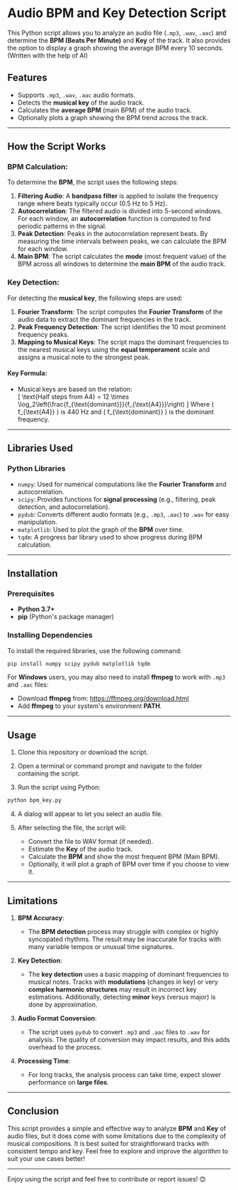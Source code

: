 # Audio BPM and Key Detection Script

This Python script allows you to analyze an audio file (`.mp3`, `.wav`, `.aac`) and determine the **BPM (Beats Per Minute)** and **Key** of the track. It also provides the option to display a graph showing the average BPM every 10 seconds. (Written with the help of AI)

## Features

- Supports `.mp3`, `.wav`, `.aac` audio formats.
- Detects the **musical key** of the audio track.
- Calculates the **average BPM** (main BPM) of the audio track.
- Optionally plots a graph showing the BPM trend across the track.
  
---

## How the Script Works

### BPM Calculation:

To determine the **BPM**, the script uses the following steps:
1. **Filtering Audio**: A **bandpass filter** is applied to isolate the frequency range where beats typically occur (0.5 Hz to 5 Hz).
2. **Autocorrelation**: The filtered audio is divided into 5-second windows. For each window, an **autocorrelation** function is computed to find periodic patterns in the signal.
3. **Peak Detection**: Peaks in the autocorrelation represent beats. By measuring the time intervals between peaks, we can calculate the BPM for each window.
4. **Main BPM**: The script calculates the **mode** (most frequent value) of the BPM across all windows to determine the **main BPM** of the audio track.

### Key Detection:

For detecting the **musical key**, the following steps are used:
1. **Fourier Transform**: The script computes the **Fourier Transform** of the audio data to extract the dominant frequencies in the track.
2. **Peak Frequency Detection**: The script identifies the 10 most prominent frequency peaks.
3. **Mapping to Musical Keys**: The script maps the dominant frequencies to the nearest musical keys using the **equal temperament** scale and assigns a musical note to the strongest peak.

#### Key Formula:
- Musical keys are based on the relation:  
  \[
  \text{Half steps from A4} = 12 \times \log_2\left(\frac{f_{\text{dominant}}}{f_{\text{A4}}}\right)
  \]
  Where \( f_{\text{A4}} \) is 440 Hz and \( f_{\text{dominant}} \) is the dominant frequency.

---

## Libraries Used

### Python Libraries

- `numpy`: Used for numerical computations like the **Fourier Transform** and autocorrelation.
- `scipy`: Provides functions for **signal processing** (e.g., filtering, peak detection, and autocorrelation).
- `pydub`: Converts different audio formats (e.g., `.mp3`, `.aac`) to `.wav` for easy manipulation.
- `matplotlib`: Used to plot the graph of the **BPM** over time.
- `tqdm`: A progress bar library used to show progress during BPM calculation.

---

## Installation

### Prerequisites

- **Python 3.7+**
- **pip** (Python's package manager)

### Installing Dependencies

To install the required libraries, use the following command:

```bash
pip install numpy scipy pydub matplotlib tqdm
```

For **Windows** users, you may also need to install **ffmpeg** to work with `.mp3` and `.aac` files:

- Download **ffmpeg** from: https://ffmpeg.org/download.html
- Add **ffmpeg** to your system's environment **PATH**.

---

## Usage

1. Clone this repository or download the script.
   
2. Open a terminal or command prompt and navigate to the folder containing the script.

3. Run the script using Python:

```bash
python bpm_key.py
```

4. A dialog will appear to let you select an audio file.

5. After selecting the file, the script will:
   - Convert the file to WAV format (if needed).
   - Estimate the **Key** of the audio track.
   - Calculate the **BPM** and show the most frequent BPM (Main BPM).
   - Optionally, it will plot a graph of BPM over time if you choose to view it.

---

## Limitations

1. **BPM Accuracy**: 
   - The **BPM detection** process may struggle with complex or highly syncopated rhythms. The result may be inaccurate for tracks with many variable tempos or unusual time signatures.

2. **Key Detection**:
   - The **key detection** uses a basic mapping of dominant frequencies to musical notes. Tracks with **modulations** (changes in key) or very **complex harmonic structures** may result in incorrect key estimations. Additionally, detecting **minor** keys (versus major) is done by approximation.

3. **Audio Format Conversion**:
   - The script uses `pydub` to convert `.mp3` and `.aac` files to `.wav` for analysis. The quality of conversion may impact results, and this adds overhead to the process.

4. **Processing Time**:
   - For long tracks, the analysis process can take time, expect slower performance on **large files**.

---

## Conclusion

This script provides a simple and effective way to analyze **BPM** and **Key** of audio files, but it does come with some limitations due to the complexity of musical compositions. It is best suited for straightforward tracks with consistent tempo and key. Feel free to explore and improve the algorithm to suit your use cases better!

---

Enjoy using the script and feel free to contribute or report issues! 😊

